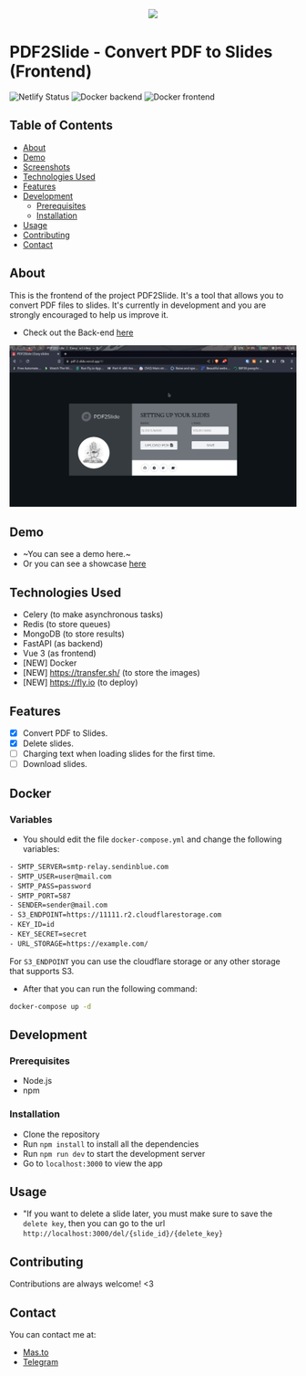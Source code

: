 <p align="center">
  <img src="public/icon-2.png" width="300" />
</p>

# PDF2Slide - Convert PDF to Slides (Frontend)

![Netlify Status](https://img.shields.io/github/deployments/rooyca/pdf2slide/production?label=Vercel&logo=Vercel)
![Docker backend](https://img.shields.io/docker/pulls/rooyca/pdf2slide-be?label=Backend)
![Docker frontend](https://img.shields.io/docker/pulls/rooyca/pdf2slide-fe?label=Frontend)

## Table of Contents

- [About](#about)
- [Demo](#demo)
- [Screenshots](#screenshots)
- [Technologies Used](#technologies-used)
- [Features](#features)
- [Development](#development)
  - [Prerequisites](#prerequisites)
  - [Installation](#installation)
- [Usage](#usage)
- [Contributing](#contributing)
- [Contact](#contact)

## About

This is the frontend of the project PDF2Slide. It's a tool that allows you to convert PDF files to slides. It's currently in development and you are strongly encouraged to help us improve it.

- Check out the Back-end [here](https://github.com/Rooyca/PDF-Vision-BE)

![Example](pdf2slide_screen.gif)

## Demo

- ~You can see a demo here.~
- Or you can see a showcase [here](https://portafolio.ankladigital.com/)

## Technologies Used

- Celery (to make asynchronous tasks)
- Redis (to store queues)
- MongoDB (to store results)
- FastAPI (as backend)
- Vue 3 (as frontend)
- [NEW] Docker
- [NEW] https://transfer.sh/ (to store the images)
- [NEW] https://fly.io (to deploy)

## Features

- [x] Convert PDF to Slides.
- [x] Delete slides.
- [ ] Charging text when loading slides for the first time.
- [ ] Download slides.

## Docker

### Variables

- You should edit the file `docker-compose.yml` and change the following variables:

```bash
- SMTP_SERVER=smtp-relay.sendinblue.com
- SMTP_USER=user@mail.com
- SMTP_PASS=password
- SMTP_PORT=587
- SENDER=sender@mail.com
- S3_ENDPOINT=https://11111.r2.cloudflarestorage.com
- KEY_ID=id
- KEY_SECRET=secret
- URL_STORAGE=https://example.com/
```

For `S3_ENDPOINT` you can use the cloudflare storage or any other storage that supports S3.

- After that you can run the following command:

```bash
docker-compose up -d
```

## Development

### Prerequisites

- Node.js
- npm

### Installation

- Clone the repository
- Run `npm install` to install all the dependencies
- Run `npm run dev` to start the development server
- Go to `localhost:3000` to view the app

## Usage

- "If you want to delete a slide later, you must make sure to save the `delete key`, then you can go to the url `http://localhost:3000/del/{slide_id}/{delete_key}`

## Contributing

Contributions are always welcome! <3

## Contact

You can contact me at:

- [Mas.to](https://mas.to/@rooyca)
- [Telegram](https://t.me/yarocc)


